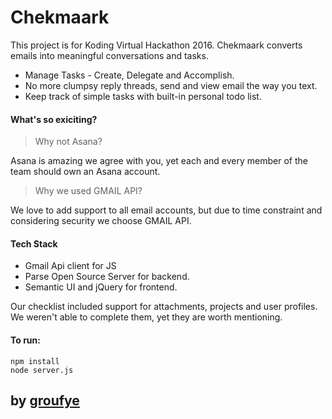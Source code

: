 # Chekmaark
This project is for Koding Virtual Hackathon 2016. Chekmaark converts emails into meaningful conversations and tasks.

  - Manage Tasks - Create, Delegate and Accomplish.
  - No more clumpsy reply threads, send and view email the way you text.
  - Keep track of simple tasks with built-in personal todo list.

#### What's so exiciting?

> Why not Asana?

Asana is amazing we agree with you, yet each and every member of the team should own an Asana account.

> Why we used GMAIL API?

We love to add support to all email accounts, but due to time constraint and considering security we choose GMAIL API.

#### Tech Stack

 - Gmail Api client for JS
 - Parse Open Source Server for backend.
 - Semantic UI and jQuery for frontend.

Our checklist included support for attachments, projects and user profiles. We weren't able to complete them, yet they are worth mentioning.

#### To run:
```
npm install
node server.js
```
## by [groufye](http://groufye.com)

